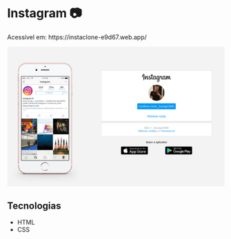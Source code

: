 
<h1 text-align="center">Instagram 📷</h1>

<p>Acessível em: https://instaclone-e9d67.web.app/ </p>
<img src="img.png">

<h2>Tecnologias </h2>

<ul>
    <li> HTML</li>
    <li> CSS </li>
</ul>

